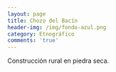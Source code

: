 ```yaml
---
layout: page
title: Chozo del Bacín
header-img: /img/fondo-azul.png
category: Etnográfico
comments: 'true'
---
```



Construcción rural en piedra seca.
